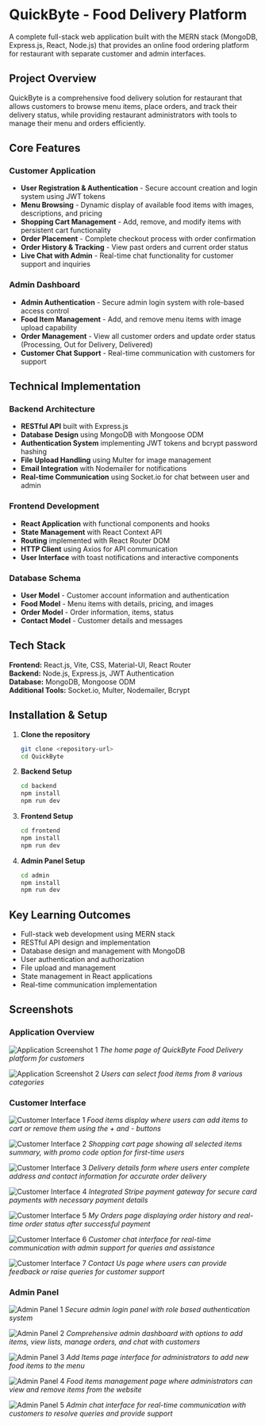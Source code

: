 # QuickByte - Food Delivery Platform

A complete full-stack web application built with the MERN stack (MongoDB, Express.js, React, Node.js) that provides an online food ordering platform for restaurant with separate customer and admin interfaces.

## Project Overview

QuickByte is a comprehensive food delivery solution for restaurant that allows customers to browse menu items, place orders, and track their delivery status, while providing restaurant administrators with tools to manage their menu and orders efficiently.

## Core Features

### Customer Application

- **User Registration & Authentication** - Secure account creation and login system using JWT tokens
- **Menu Browsing** - Dynamic display of available food items with images, descriptions, and pricing
- **Shopping Cart Management** - Add, remove, and modify items with persistent cart functionality
- **Order Placement** - Complete checkout process with order confirmation
- **Order History & Tracking** - View past orders and current order status
- **Live Chat with Admin** - Real-time chat functionality for customer support and inquiries

### Admin Dashboard

- **Admin Authentication** - Secure admin login system with role-based access control
- **Food Item Management** - Add, and remove menu items with image upload capability
- **Order Management** - View all customer orders and update order status (Processing, Out for Delivery, Delivered)
- **Customer Chat Support** - Real-time communication with customers for support

## Technical Implementation

### Backend Architecture

- **RESTful API** built with Express.js
- **Database Design** using MongoDB with Mongoose ODM
- **Authentication System** implementing JWT tokens and bcrypt password hashing
- **File Upload Handling** using Multer for image management
- **Email Integration** with Nodemailer for notifications
- **Real-time Communication** using Socket.io for chat between user and admin

### Frontend Development

- **React Application** with functional components and hooks
- **State Management** with React Context API
- **Routing** implemented with React Router DOM
- **HTTP Client** using Axios for API communication
- **User Interface** with toast notifications and interactive components

### Database Schema

- **User Model** - Customer account information and authentication
- **Food Model** - Menu items with details, pricing, and images
- **Order Model** - Order information, items, status
- **Contact Model** - Customer details and messages

## Tech Stack

**Frontend:** React.js, Vite, CSS, Material-UI, React Router  
**Backend:** Node.js, Express.js, JWT Authentication  
**Database:** MongoDB, Mongoose ODM  
**Additional Tools:** Socket.io, Multer, Nodemailer, Bcrypt

## Installation & Setup

1. **Clone the repository**

   ```bash
   git clone <repository-url>
   cd QuickByte
   ```

2. **Backend Setup**

   ```bash
   cd backend
   npm install
   npm run dev
   ```

3. **Frontend Setup**

   ```bash
   cd frontend
   npm install
   npm run dev
   ```

4. **Admin Panel Setup**
   ```bash
   cd admin
   npm install
   npm run dev
   ```

## Key Learning Outcomes

- Full-stack web development using MERN stack
- RESTful API design and implementation
- Database design and management with MongoDB
- User authentication and authorization
- File upload and management
- State management in React applications
- Real-time communication implementation

## Screenshots

### Application Overview

![Application Screenshot 1](image-1.png)
_The home page of QuickByte Food Delivery platform for customers_

![Application Screenshot 2](image-2.png)
_Users can select food items from 8 various categories_

### Customer Interface

![Customer Interface 1](image-3.png)
_Food items display where users can add items to cart or remove them using the + and - buttons_

![Customer Interface 2](image-4.png)
_Shopping cart page showing all selected items summary, with promo code option for first-time users_

![Customer Interface 3](image-5.png)
_Delivery details form where users enter complete address and contact information for accurate order delivery_

![Customer Interface 4](image-7.png)
_Integrated Stripe payment gateway for secure card payments with necessary payment details_

![Customer Interface 5](image-6.png)
_My Orders page displaying order history and real-time order status after successful payment_

![Customer Interface 6](image-8.png)
_Customer chat interface for real-time communication with admin support for queries and assistance_

![Customer Interface 7](image-9.png)
_Contact Us page where users can provide feedback or raise queries for customer support_

### Admin Panel

![Admin Panel 1](image-10.png)
_Secure admin login panel with role based authentication system_

![Admin Panel 2](image-11.png)
_Comprehensive admin dashboard with options to add items, view lists, manage orders, and chat with customers_

![Admin Panel 3](image-12.png)
_Add Items page interface for administrators to add new food items to the menu_

![Admin Panel 4](image-13.png)
_Food items management page where administrators can view and remove items from the website_

![Admin Panel 5](image-14.png)
_Admin chat interface for real-time communication with customers to resolve queries and provide support_
